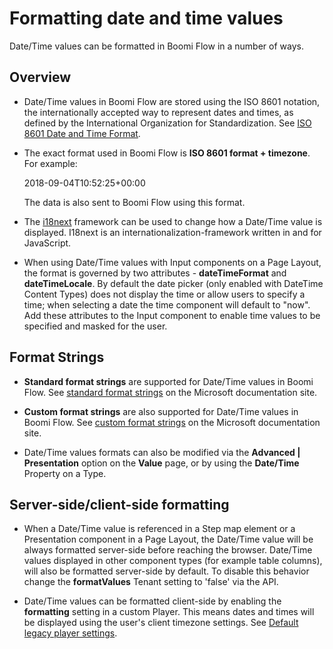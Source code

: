 # Formatting date and time values

<head>
  <meta name="guidename" content="Flow"/>
  <meta name="context" content="GUID-967f3878-c123-4466-9f9f-dffb94c4f3b1"/>
</head>


Date/Time values can be formatted in Boomi Flow in a number of ways.

## Overview

-   Date/Time values in Boomi Flow are stored using the ISO 8601 notation, the internationally accepted way to represent dates and times, as defined by the International Organization for Standardization. See [ISO 8601 Date and Time Format](https://www.iso.org/iso-8601-date-and-time-format.html).

-   The exact format used in Boomi Flow is **ISO 8601 format + timezone**. For example:

    2018-09-04T10:52:25+00:00

    The data is also sent to Boomi Flow using this format.

-   The [i18next](https://www.i18next.com/) framework can be used to change how a Date/Time value is displayed. I18next is an internationalization-framework written in and for JavaScript.

-   When using Date/Time values with Input components on a Page Layout, the format is governed by two attributes - **dateTimeFormat** and **dateTimeLocale**. By default the date picker \(only enabled with DateTime Content Types\) does not display the time or allow users to specify a time; when selecting a date the time component will default to "now". Add these attributes to the Input component to enable time values to be specified and masked for the user.


## Format Strings

-   **Standard format strings** are supported for Date/Time values in Boomi Flow. See [standard format strings](https://docs.microsoft.com/en-us/dotnet/standard/base-types/standard-date-and-time-format-strings) on the Microsoft documentation site.

-   **Custom format strings** are also supported for Date/Time values in Boomi Flow. See [custom format strings](https://docs.microsoft.com/en-us/dotnet/standard/base-types/custom-date-and-time-format-strings) on the Microsoft documentation site.

-   Date/Time values formats can also be modified via the **Advanced \| Presentation** option on the **Value** page, or by using the **Date/Time** Property on a Type.

## Server-side/client-side formatting

-   When a Date/Time value is referenced in a Step map element or a Presentation component in a Page Layout, the Date/Time value will be always formatted server-side before reaching the browser. Date/Time values displayed in other component types \(for example table columns\), will also be formatted server-side by default. To disable this behavior change the **formatValues** Tenant setting to 'false' via the API.

-   Date/Time values can be formatted client-side by enabling the **formatting** setting in a custom Player. This means dates and times will be displayed using the user's client timezone settings. See [Default legacy player settings](/docs/Atomsphere/Flow/topics/r-flo-Players_settings_87ccbabe-0f52-4395-954c-86e9340770d6.md).